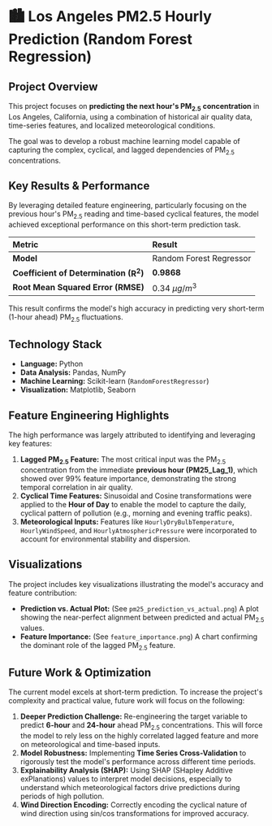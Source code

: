 # 🏙️ Los Angeles PM2.5 Hourly Prediction (Random Forest Regression)

## Project Overview

This project focuses on **predicting the next hour's $\text{PM}_{2.5}$ concentration** in Los Angeles, California, using a combination of historical air quality data, time-series features, and localized meteorological conditions.

The goal was to develop a robust machine learning model capable of capturing the complex, cyclical, and lagged dependencies of $\text{PM}_{2.5}$ concentrations.

## Key Results & Performance

By leveraging detailed feature engineering, particularly focusing on the previous hour's $\text{PM}_{2.5}$ reading and time-based cyclical features, the model achieved exceptional performance on this short-term prediction task.

| Metric | Result |
| :--- | :--- |
| **Model** | Random Forest Regressor |
| **Coefficient of Determination ($\text{R}^2$)** | **0.9868** |
| **Root Mean Squared Error ($\text{RMSE}$)** | 0.34 $\mu g/m^3$ |

This result confirms the model's high accuracy in predicting very short-term (1-hour ahead) $\text{PM}_{2.5}$ fluctuations.

## Technology Stack

* **Language:** Python
* **Data Analysis:** Pandas, NumPy
* **Machine Learning:** Scikit-learn (`RandomForestRegressor`)
* **Visualization:** Matplotlib, Seaborn

## Feature Engineering Highlights

The high performance was largely attributed to identifying and leveraging key features:

1.  **Lagged $\text{PM}_{2.5}$ Feature:** The most critical input was the $\text{PM}_{2.5}$ concentration from the immediate **previous hour ($\text{PM25\_Lag\_1}$)**, which showed over $99\%$ feature importance, demonstrating the strong temporal correlation in air quality.
2.  **Cyclical Time Features:** Sinusoidal and Cosine transformations were applied to the **Hour of Day** to enable the model to capture the daily, cyclical pattern of pollution (e.g., morning and evening traffic peaks).
3.  **Meteorological Inputs:** Features like `HourlyDryBulbTemperature`, `HourlyWindSpeed`, and `HourlyAtmosphericPressure` were incorporated to account for environmental stability and dispersion.

## Visualizations

The project includes key visualizations illustrating the model's accuracy and feature contribution:

* **Prediction vs. Actual Plot:** (See `pm25_prediction_vs_actual.png`) A plot showing the near-perfect alignment between predicted and actual $\text{PM}_{2.5}$ values.
* **Feature Importance:** (See `feature_importance.png`) A chart confirming the dominant role of the lagged $\text{PM}_{2.5}$ feature.

## Future Work & Optimization

The current model excels at short-term prediction. To increase the project's complexity and practical value, future work will focus on the following:

1.  **Deeper Prediction Challenge:** Re-engineering the target variable to predict **6-hour** and **24-hour** ahead $\text{PM}_{2.5}$ concentrations. This will force the model to rely less on the highly correlated lagged feature and more on meteorological and time-based inputs.
2.  **Model Robustness:** Implementing **Time Series Cross-Validation** to rigorously test the model's performance across different time periods.
3.  **Explainability Analysis ($\text{SHAP}$):** Using $\text{SHAP}$ (SHapley Additive exPlanations) values to interpret model decisions, especially to understand which meteorological factors drive predictions during periods of high pollution.
4.  **Wind Direction Encoding:** Correctly encoding the cyclical nature of wind direction using $\text{sin/cos}$ transformations for improved accuracy.